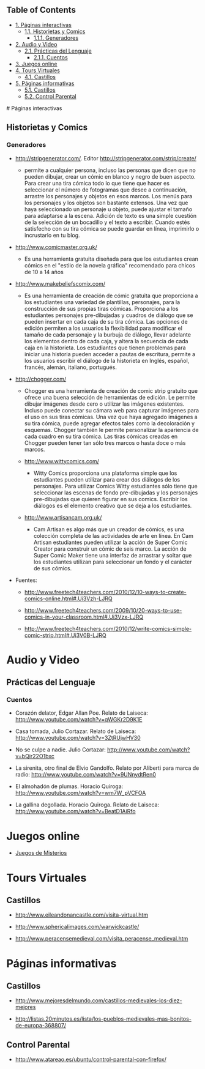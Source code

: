 <div id="table-of-contents">
<h2>Table of Contents</h2>
<div id="text-table-of-contents">
<ul>
<li><a href="#sec-1">1. Páginas interactivas</a>
<ul>
<li><a href="#sec-1-1">1.1. Historietas y Comics</a>
<ul>
<li><a href="#sec-1-1-1">1.1.1. Generadores</a></li>
</ul>
</li>
</ul>
</li>
<li><a href="#sec-2">2. Audio y Video</a>
<ul>
<li><a href="#sec-2-1">2.1. Prácticas del Lenguaje</a>
<ul>
<li><a href="#sec-2-1-1">2.1.1. Cuentos</a></li>
</ul>
</li>
</ul>
</li>
<li><a href="#sec-3">3. Juegos online</a></li>
<li><a href="#sec-4">4. Tours Virtuales</a>
<ul>
<li><a href="#sec-4-1">4.1. Castillos</a></li>
</ul>
</li>
<li><a href="#sec-5">5. Páginas informativas</a>
<ul>
<li><a href="#sec-5-1">5.1. Castillos</a></li>
<li><a href="#sec-5-2">5.2. Control Parental</a></li>
</ul>
</li>
</ul>
</div>
</div>
# Páginas interactivas

## Historietas y Comics

### Generadores

-   <http://stripgenerator.com/>. Editor <http://stripgenerator.com/strip/create/>
    
    -   permite a cualquier persona, incluso las personas que dicen que no pueden dibujar, crear un cómic en blanco y negro de buen aspecto. Para crear una tira cómica todo lo que tiene que hacer es seleccionar el número de fotogramas que desee a continuación, arrastre los personajes y objetos en esos marcos. Los menús para los personajes y los objetos son bastante extensos. Una vez que haya seleccionado un personaje u objeto, puede ajustar el tamaño para adaptarse a la escena. Adición de texto es una simple cuestión de la selección de un bocadillo y el texto a escribir. Cuando estés satisfecho con su tira cómica se puede guardar en línea, imprimirlo o incrustarlo en tu blog.

-   <http://www.comicmaster.org.uk/>
    
    -   Es una herramienta gratuita diseñada para que los estudiantes crean cómics en el "estilo de la novela gráfica" recomendado para chicos de 10 a 14 años

-   <http://www.makebeliefscomix.com/>
    
    -   Es una herramienta de creación de cómic gratuita que proporciona a los estudiantes una variedad de plantillas, personajes, para la construcción de sus propias tiras cómicas. Proporciona a los estudiantes personajes pre-dibujadas y cuadros de diálogo que se pueden insertar en cada caja de su tira cómica. Las opciones de edición permiten a los usuarios la flexibilidad para modificar el tamaño de cada personaje y la burbuja de diálogo, llevar adelante los elementos dentro de cada caja, y altera la secuencia de cada caja en la historieta. Los estudiantes que tienen problemas para iniciar una historia pueden acceder a pautas de escritura, permite a los usuarios escribir el diálogo de la historieta en Inglés, español, francés, alemán, italiano, portugués.

-   <http://chogger.com/>
    
    -   Chogger es una herramienta de creación de comic strip gratuito que ofrece una buena selección de herramientas de edición. Le permite dibujar imágenes desde cero o utilizar las imágenes existentes. Incluso puede conectar su cámara web para capturar imágenes para el uso en sus tiras cómicas. Una vez que haya agregado imágenes a su tira cómica, puede agregar efectos tales como la decoloración y esquemas. Chogger también le permite personalizar la apariencia de cada cuadro en su tira cómica. Las tiras cómicas creadas en Chogger pueden tener tan sólo tres marcos o hasta doce o más marcos.
    
    -   <http://www.wittycomics.com/>
        
        -   Witty Comics proporciona una plataforma simple que los estudiantes pueden utilizar para crear dos diálogos de los personajes. Para utilizar Comics Witty estudiantes sólo tiene que seleccionar las escenas de fondo pre-dibujadas y los personajes pre-dibujadas que quieren figurar en sus comics. Escribir los diálogos es el elemento creativo que se deja a los estudiantes.
    
    -   <http://www.artisancam.org.uk/>
        
        -   Cam Artisan es algo más que un creador de cómics, es una colección completa de las actividades de arte en línea. En Cam Artisan estudiantes pueden utilizar la acción de Super Comic Creator para construir un cómic de seis marco. La acción de Super Comic Maker tiene una interfaz de arrastrar y soltar que los estudiantes utilizan para seleccionar un fondo y el carácter de sus cómics.

-   Fuentes:
    
    -   <http://www.freetech4teachers.com/2010/12/10-ways-to-create-comics-online.html#.Ui3Vzh-LJRQ>
    
    -   <http://www.freetech4teachers.com/2009/10/20-ways-to-use-comics-in-your-classroom.html#.Ui3Vzx-LJRQ>
    
    -   <http://www.freetech4teachers.com/2010/12/write-comics-simple-comic-strip.html#.Ui3V0B-LJRQ>

# Audio y Video

## Prácticas del Lenguaje

### Cuentos

-   Corazón delator, Edgar Allan Poe. Relato de Laiseca: <http://www.youtube.com/watch?v=qWGKr2D9K1E>

-   Casa tomada, Julio Cortazar. Relato de Laiseca: <http://www.youtube.com/watch?v=3ZtRUjwHV30>

-   No se culpe a nadie. Julio Cortazar: <http://www.youtube.com/watch?v=bQir22O1bxc>

-   La sirenita, otro final de Elvio Gandolfo. Relato por Aliberti para marca de radio: <http://www.youtube.com/watch?v=9UNnydtRen0>

-   El almohadón de plumas. Horacio Quiroga: <http://www.youtube.com/watch?v=wm7W_pVCFOA>

-   La gallina degollada. Horacio Quiroga. Relato de Laiseca: <http://www.youtube.com/watch?v=BeatD1AiRfo>

# Juegos online

-   [Juegos de Misterios](juegos/ResolverMisterios.md)

# Tours Virtuales

## Castillos

-   <http://www.eileandonancastle.com/visita-virtual.htm>

-   <http://www.sphericalimages.com/warwickcastle/>

-   <http://www.peracensemedieval.com/visita_peracense_medieval.htm>

# Páginas informativas

## Castillos

-   <http://www.mejoresdelmundo.com/castillos-medievales-los-diez-mejores>

-   <http://listas.20minutos.es/lista/los-pueblos-medievales-mas-bonitos-de-europa-368807/>

## Control Parental

-   <http://www.atareao.es/ubuntu/control-parental-con-firefox/>
